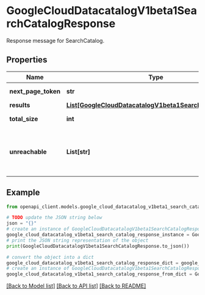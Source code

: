 # GoogleCloudDatacatalogV1beta1SearchCatalogResponse

Response message for SearchCatalog.

## Properties

Name | Type | Description | Notes
------------ | ------------- | ------------- | -------------
**next_page_token** | **str** | The token that can be used to retrieve the next page of results. | [optional] 
**results** | [**List[GoogleCloudDatacatalogV1beta1SearchCatalogResult]**](GoogleCloudDatacatalogV1beta1SearchCatalogResult.md) | Search results. | [optional] 
**total_size** | **int** | The approximate total number of entries matched by the query. | [optional] 
**unreachable** | **List[str]** | Unreachable locations. Search result does not include data from those locations. Users can get additional information on the error by repeating the search request with a more restrictive parameter -- setting the value for &#x60;SearchDataCatalogRequest.scope.restricted_locations&#x60;. | [optional] 

## Example

```python
from openapi_client.models.google_cloud_datacatalog_v1beta1_search_catalog_response import GoogleCloudDatacatalogV1beta1SearchCatalogResponse

# TODO update the JSON string below
json = "{}"
# create an instance of GoogleCloudDatacatalogV1beta1SearchCatalogResponse from a JSON string
google_cloud_datacatalog_v1beta1_search_catalog_response_instance = GoogleCloudDatacatalogV1beta1SearchCatalogResponse.from_json(json)
# print the JSON string representation of the object
print(GoogleCloudDatacatalogV1beta1SearchCatalogResponse.to_json())

# convert the object into a dict
google_cloud_datacatalog_v1beta1_search_catalog_response_dict = google_cloud_datacatalog_v1beta1_search_catalog_response_instance.to_dict()
# create an instance of GoogleCloudDatacatalogV1beta1SearchCatalogResponse from a dict
google_cloud_datacatalog_v1beta1_search_catalog_response_from_dict = GoogleCloudDatacatalogV1beta1SearchCatalogResponse.from_dict(google_cloud_datacatalog_v1beta1_search_catalog_response_dict)
```
[[Back to Model list]](../README.md#documentation-for-models) [[Back to API list]](../README.md#documentation-for-api-endpoints) [[Back to README]](../README.md)


